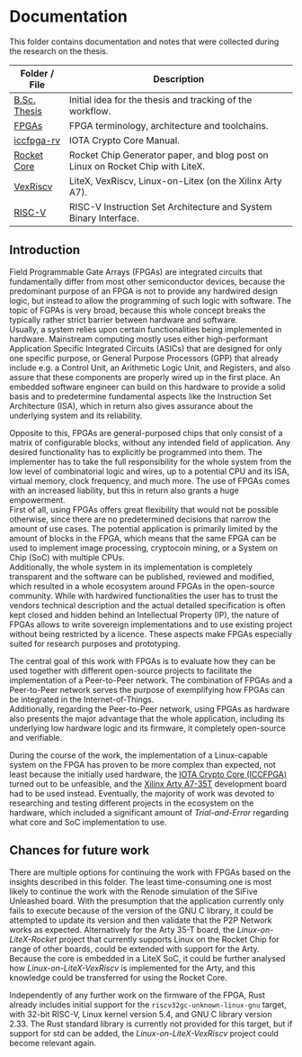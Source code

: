 # Documentation

This folder contains documentation and notes that were collected during the research on the thesis.

Folder / File | Description
-|-
[B.Sc. Thesis](./Bsc-Thesis) | Initial idea for the thesis and tracking of the workflow.
[FPGAs](./FPGAs) | FPGA terminology, architecture and toolchains.
[iccfpga-rv](./iccfpga-rv) | IOTA Crypto Core Manual.
[Rocket Core](./litex-rocket) | Rocket Chip Generator paper, and blog post on Linux on Rocket Chip with LiteX.
[VexRiscv](./litex-vexriscv) | LiteX, VexRiscv, Linux-on-Litex (on the Xilinx Arty A7).
[RISC-V](./RISC-V) | RISC-V Instruction Set Architecture and System Binary Interface.

## Introduction

Field Programmable Gate Arrays (FPGAs) are integrated circuits that fundamentally differ from most other semiconductor devices, because the predominant purpose of an FPGA is not to provide any hardwired design logic, but instead to allow the programming of such logic with software.
The topic of FGPAs is very broad, because this whole concept breaks the typically rather strict barrier between hardware and software.  
Usually, a system relies upon certain functionalities being implemented in hardware.
Mainstream computing mostly uses either high-performant Application Specific Integrated Circuits (ASICs) that are designed for only one specific purpose, or General Purpose Processors (GPP) that already include e.g. a Control Unit, an Arithmetic Logic Unit, and Registers, and also assure that these components are properly wired up in the first place.
An embedded software engineer can build on this hardware to provide a solid basis and to predetermine fundamental aspects like the Instruction Set Architecture (ISA), which in return also gives assurance about the underlying system and its reliability.

Opposite to this, FPGAs are general-purposed chips that only consist of a matrix of configurable blocks, without any intended field of application.
Any desired functionality has to explicitly be programmed into them.
The implementer has to take the full responsibility for the whole system from the low level of combinatorial logic and wires, up to a potential CPU and its ISA, virtual memory, clock frequency, and much more.
The use of FPGAs comes with an increased liability, but this in return also grants a huge empowerment.  
First of all, using FPGAs offers great flexibility that would not be possible otherwise, since there are no predetermined decisions that narrow the amount of use cases. The potential application is primarily limited by the amount of blocks in the FPGA, which means that the same FPGA can be used to implement image processing, cryptocoin mining, or a System on Chip (SoC) with multiple CPUs.  
Additionally, the whole system in its implementation is completely transparent and the software can be published, reviewed and modified, which resulted in a whole ecosystem around FPGAs in the open-source community.
While with hardwired functionalities the user has to trust the vendors technical description and the actual detailed specification is often kept closed and hidden behind an Intellectual Property (IP), the nature of FPGAs allows to write sovereign implementations and to use existing project without being restricted by a licence.
These aspects make FPGAs especially suited for research purposes and prototyping.

The central goal of this work with FPGAs is to evaluate how they can be used together with different open-source projects to facilitate the implementation of a Peer-to-Peer network.
The combination of FPGAs and a Peer-to-Peer network serves the purpose of exemplifying how FPGAs can be integrated in the Internet-of-Things.  
Additionally, regarding the Peer-to-Peer network, using FPGAs as hardware also presents the major advantage that the whole application, including its underlying low hardware logic and its firmware, it completely open-source and verifiable.

During the course of the work, the implementation of a Linux-capable system on the FPGA has proven to be more complex than expected, not least because the initially used hardware, the [IOTA Crypto Core (ICCFPGA)](https://gitlab.com/iccfpga-rv) turned out to be unfeasible, and the [Xilinx Arty A7-35T](https://reference.digilentinc.com/reference/programmable-logic/arty-a7/reference-manual) development board had to be used instead.
Eventually, the majority of work was devoted to researching and testing different projects in the ecosystem on the hardware, which included a significant amount of *Trial-and-Error* regarding what core and SoC implementation to use.

## Chances for future work

There are multiple options for continuing the work with FPGAs based on the insights described in this folder.
The least time-consuming one is most likely to continue the work with the Renode simulation of the SiFive Unleashed board. With the presumption that the application currently only fails to execute because of the version of the GNU C library, it could be attempted to update its version and then validate that the P2P Network works as expected.
Alternatively for the Arty 35-T board, the *Linux-on-LiteX-Rocket* project that currently supports Linux on the Rocket Chip for range of other boards, could be extended with support for the Arty. Because the core is embedded in a LiteX SoC, it could be further analysed how *Linux-on-LiteX-VexRiscv* is implemented for the Arty, and this knowledge could be transferred for using the Rocket Core.

Independently of any further work on the firmware of the FPGA, Rust already includes initial support for the `riscv32gc-unknown-linux-gnu` target, with 32-bit RISC-V, Linux kernel version 5.4, and GNU C library version 2.33. The Rust standard library is currently not provided for this target, but if support for std can be added, the *Linux-on-LiteX-VexRiscv* project could become relevant again.
